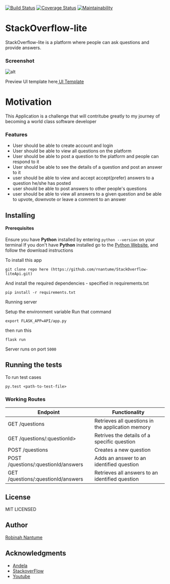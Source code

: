 [![Build Status](https://travis-ci.org/rnantume/StackOverflow-liteApi.svg?branch=develop)](https://travis-ci.org/rnantume/StackOverflow-liteApi)
[![Coverage Status](https://coveralls.io/repos/github/rnantume/StackOverflow-liteApi/badge.svg?branch=develop)](https://coveralls.io/github/rnantume/StackOverflow-liteApi?branch=develop)
[![Maintainability](https://api.codeclimate.com/v1/badges/d38815d4d6998ac2ad88/maintainability)](https://codeclimate.com/github/rnantume/StackOverflow-liteApi/maintainability)

# StackOverflow-lite
StackOverflow-lite is a platform where people can ask questions and provide answers.

### Screenshot

![alt](./UI/assets/screenshot/shot1.png)

Preview UI template here[ UI Template](https://rnantume.github.io/StackOverflow-liteApi/UI/index.html)

# Motivation

This Application is a challenge that will contritube greatly to my journey of becoming a
world class software developer


### Features

- User should be able to create account and login
- User should be able to view all questions on the platform
- User should be able to post a question to the platform and people can respond to it
- User should be able to see the details of a question and post an answer to it
- user should be able to view and accept accept(prefer) answers to a question he/she has posted
- user should be able to post answers to other people's questions
- user should be able to view all answers to a given question and be able to upvote, downvote or
  leave a comment to an answer

## Installing

#### Prerequisites

Ensure you have **Python** installed by entering `python --version` on your terminal
If you don't have **Python** installed go to the [Python Website](http://python.org), and follow the download instructions

To install this app

```
git clone repo here (https://github.com/rnantume/StackOverflow-liteApi.git)
```

And install the required dependencies - specified in requirements.txt

```
pip install -r requirements.txt
```

Running server

Setup  the environment variable
Run that command

```
export FLASK_APP=API/app.py
```
then run this

```
flask run 
```

Server runs on port ``5000``

## Running the tests

To run test cases

```
py.test <path-to-test-file>
```

### Working Routes

<table>
<thead>
<tr>
<th>Endpoint</th>
<th>Functionality</th>
</tr>
</thead>
<tbody>
<tr>
<td>GET /questions</td>
<td>Retrieves all questions in the application memory</td>
</tr>
<tr>
<td>GET /questions/:questionId></td>
<td>Retrives the details of a specific question</td>
</tr>
<tr>
<td>POST /questions</td>
<td>Creates a new question</td>
</tr>
<tr>
<td>POST /questions/:questionId/answers</td>
<td>Adds an answer to an identified question</td>
</tr>
<tr>
<td>GET /questions/:questionId/answers</td>
<td>Retrieves all answers to an identified question</td>
</tr>
</tbody></table>

## License

MIT LICENSED

## Author

[Robinah Nantume](http://github.com/rnantume)

## Acknowledgments

- [Andela](http://andela.com)
- [StackoverFlow](stackoverflow.com)
- [Youtube](youtube.com)
